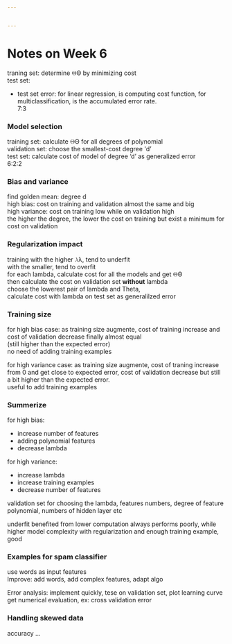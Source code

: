 ```yaml
---


---
```


<h1 id="notes-on-week-6">Notes on Week 6</h1>
<p>traning set: determine <span class="katex--inline"><span class="katex"><span class="katex-mathml"><math><semantics><mrow><mi mathvariant="normal">Θ</mi></mrow><annotation encoding="application/x-tex">\Theta</annotation></semantics></math></span><span class="katex-html" aria-hidden="true"><span class="strut" style="height: 0.68333em;"></span><span class="strut bottom" style="height: 0.68333em; vertical-align: 0em;"></span><span class="base"><span class="mord mathrm">Θ</span></span></span></span></span> by minimizing cost<br>
test set:</p>
<ul>
<li>test set error: for linear regression, is computing cost function, for multiclassification, is the accumulated error rate.<br>
7:3</li>
</ul>
<h3 id="model-selection">Model selection</h3>
<p>training set: calculate <span class="katex--inline"><span class="katex"><span class="katex-mathml"><math><semantics><mrow><mi mathvariant="normal">Θ</mi></mrow><annotation encoding="application/x-tex">\Theta</annotation></semantics></math></span><span class="katex-html" aria-hidden="true"><span class="strut" style="height: 0.68333em;"></span><span class="strut bottom" style="height: 0.68333em; vertical-align: 0em;"></span><span class="base"><span class="mord mathrm">Θ</span></span></span></span></span> for all degrees of polynomial<br>
validation set: choose the smallest-cost degree 'd’<br>
test set: calculate cost of model of degree ‘d’ as generalized error<br>
6:2:2</p>
<h3 id="bias-and-variance">Bias and variance</h3>
<p>find golden mean: degree d<br>
high bias: cost on training and validation almost the same and big<br>
high variance: cost on training low while on validation high<br>
the higher the degree, the lower the cost on training but exist a minimum for cost on validation</p>
<h3 id="regularization-impact">Regularization impact</h3>
<p>training with the higher <span class="katex--inline"><span class="katex"><span class="katex-mathml"><math><semantics><mrow><mi>λ</mi></mrow><annotation encoding="application/x-tex">\lambda</annotation></semantics></math></span><span class="katex-html" aria-hidden="true"><span class="strut" style="height: 0.69444em;"></span><span class="strut bottom" style="height: 0.69444em; vertical-align: 0em;"></span><span class="base"><span class="mord mathit">λ</span></span></span></span></span>, tend to underfit<br>
with the smaller, tend to overfit<br>
for each lambda, calculate cost for all the models and get <span class="katex--inline"><span class="katex"><span class="katex-mathml"><math><semantics><mrow><mi mathvariant="normal">Θ</mi></mrow><annotation encoding="application/x-tex">\Theta</annotation></semantics></math></span><span class="katex-html" aria-hidden="true"><span class="strut" style="height: 0.68333em;"></span><span class="strut bottom" style="height: 0.68333em; vertical-align: 0em;"></span><span class="base"><span class="mord mathrm">Θ</span></span></span></span></span><br>
then calculate the cost on validation set <strong>without</strong> lambda<br>
choose the lowerest pair of lambda and Theta,<br>
calculate cost with lambda on test set as generalilzed error</p>
<h3 id="training-size">Training size</h3>
<p>for high bias case: as training size augmente, cost of training increase and cost of validation decrease finally almost equal<br>
(still higher than the expected error)<br>
no need of adding training examples</p>
<p>for high variance case: as training size augmente, cost of traning increase from 0 and get close to expected error, cost of validation decrease but still a bit higher than the expected error.<br>
useful to add training examples</p>
<h3 id="summerize">Summerize</h3>
<p>for high bias:</p>
<ul>
<li>increase number of features</li>
<li>adding polynomial features</li>
<li>decrease lambda</li>
</ul>
<p>for high variance:</p>
<ul>
<li>increase lambda</li>
<li>increase training examples</li>
<li>decrease number of features</li>
</ul>
<p>validation set for choosing the lambda, features numbers, degree of feature polynomial, numbers of hidden layer etc</p>
<p>underfit benefited from lower computation always performs poorly, while higher model complexity with regularization and enough training example, good</p>
<h3 id="examples-for-spam-classifier">Examples for spam classifier</h3>
<p>use words as input features<br>
Improve: add words, add complex features, adapt algo</p>
<p>Error analysis: implement quickly, tese on validation set, plot learning curve<br>
get numerical evaluation, ex: cross validation error</p>
<h3 id="handling-skewed-data">Handling skewed data</h3>
<p>accuracy …</p>

